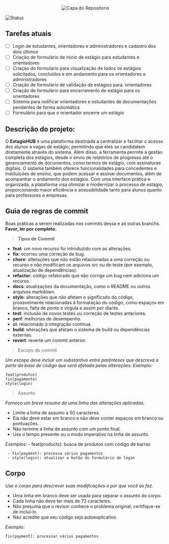 <div align="center">
  <img src="https://github.com/user-attachments/assets/da6e85d6-eef1-4f54-9cdf-532a91d7bbf4" alt="Capa do Repositorio">
</div>

![Status](http://img.shields.io/static/v1?label=STATUS&message=EM-DESENVOLVIMENTO&color=yellow&style=for-the-badge)

## Tarefas atuais

-   [ ] Login de estudantes, orientadores e administradores e cadastro dos dois últimos
-   [ ] Criação de formulário de inicio de estágio para estudantes e orientadores
-   [ ] Criação do formulário para visualização de todos os estágios solicitados, concluídos e em andamento para os orientadores e administradores
-   [ ] Criação de formulário de validação de estágios para. orientadores
-   [ ] Criação de formulário para encerramento de estágio para os orientadores
-   [ ] Sistema para notificar orientadores e estudantes de documentações pendentes de forma automática
-   [ ] Formulário para que o orientador encerre um estágio

## Descrição do projeto:

O **EstagioHUB** é uma plataforma destinada a centralizar e facilitar o acesso dos alunos a vagas de estágio, permitindo que eles se candidatem diretamente através do sistema. Além disso, a ferramenta permite a gestão completa dos estágios, desde o envio de relatórios de progresso até o gerenciamento de documentos, como termos de estágio, com assinaturas digitais. O sistema também oferece funcionalidades para concedentes e instituições de ensino, que podem acessar e assinar documentos, além de acompanhar o andamento dos estágios. Com uma interface prática e organizada, a plataforma visa otimizar e modernizar o processo de estágio, proporcionando maior eficiência e acessibilidade tanto para alunos quanto para professores e empresas.

## Guia de regras de commit

Boas práticas a serem realizadas nos commits dessa e as outras branchs. **Favor, ler por completo.**

> **Tipos de Commit**

-   **feat**: um novo recurso foi introduzido com as alterações.
-   **fix**: ocorreu uma correção de bug.
-   **chore**: alterações que não estão
    relacionadas a uma correção ou recurso e não modificam os arquivos src ou de teste (por exemplo, atualização de dependências).
-   **refactor**: código refatorado que não corrige um bug nem adiciona um
    recurso.
-   **docs**: atualizações da documentação, como o README ou outros arquivos
    markdown.
-   **style**: alterações que não afetam o significado do código,
    provavelmente relacionadas à formatação do código, como espaços em branco, falta de ponto e vírgula e assim por diante.
-   **test**: inclusão de novos testes ou correção de testes anteriores.
-   **perf**: melhorias de desempenho.
-   **ci**: relacionado à integração contínua.
-   **build**: alterações que afetam o sistema de build ou dependências
    externas.
-   **revert**: reverte um commit anterior.

> Escopo do commit

_Um escopo deve incluir um substantivo entre parênteses que descreva a parte da base de código que será afetada pelas alterações. Exemplo:_

    feat(produtos)
    fix(pagamento)
    style(login)

> Assunto

_Forneça um breve resumo de uma linha das alterações aplicadas._

-   Limite a linha de assunto a 50 caracteres.
-   Ela não deve estar em branco e não deve conter espaços em branco ou
    pontuações.
-   Não termine a linha de assunto com um ponto final.
-   Use o tempo presente ou o modo imperativo na linha de assunto.

_Exemplos:_ - feat(products): busca de produtos com código de barras

     - fix(payment): processa vários pagamentos
     - style(login): atualizar o botão do formulário de login

## **Corpo**

_Use o corpo para descrever suas modificações e por que você as fez._

-   Uma linha em branco deve ser usada para separar o assunto do corpo.
-   Cada linha não deve ter mais de 72 caracteres.
-   Não presuma que o revisor conhece o problema original; certifique-se
    de incluí-lo.
-   Não acredite que seu código seja autoexplicativo.

_Exemplo:_

    fix(payment): processar vários pagamentos
